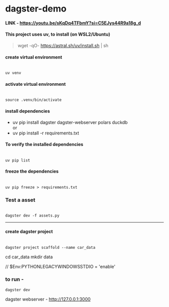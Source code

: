 # dagster-demo

#### LINK - https://youtu.be/sKqDq4TFbmY?si=C5EJys44R9a18g_d

#### This project uses uv, to install (on WSL2/Ubuntu)
> wget -qO- https://astral.sh/uv/install.sh | sh

#### create virtual environment
<br><code>uv venv</code>

#### activate virtual environment
<br><code>source .venv/bin/activate</code>

#### install dependencies

- uv pip install dagster dagster-webserver polars duckdb
<br>  or
- uv pip install -r requirements.txt

#### To verify the installed dependencies
<br><code>uv pip list</code>

#### freeze the dependencies
<br><code>uv pip freeze > requirements.txt</code>

### Test a asset
<br><code>dagster dev -f assets.py</code>

--------------------

#### create dagster project
<br><code>dagster project scaffold --name car_data</code>

cd car_data
mkdir data

// $Env:PYTHONLEGACYWINDOWSSTDIO = 'enable'

### to run - 
<code>dagster dev</code>

dagster webserver - http://127.0.0.1:3000





